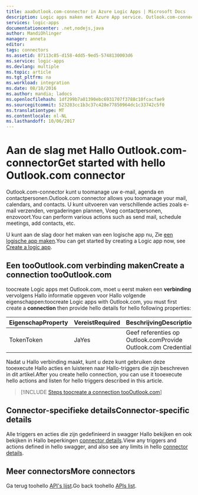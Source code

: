 ```yaml
---
title: aaaOutlook.com-connector in Azure Logic Apps | Microsoft Docs
description: Logic apps maken met Azure App service. Outlook.com-connector kunt u toomanage uw e-mail, agenda en contactpersonen. U kunt uitvoeren van verschillende acties zoals e-mail verzenden, vergaderingen plannen, Voeg contactpersonen, enzovoort.
services: logic-apps
documentationcenter: .net,nodejs,java
author: MandiOhlinger
manager: anneta
editor: 
tags: connectors
ms.assetid: 87113c85-d158-4dd5-9ed5-5748130003d6
ms.service: logic-apps
ms.devlang: multiple
ms.topic: article
ms.tgt_pltfrm: na
ms.workload: integration
ms.date: 08/18/2016
ms.author: mandia; ladocs
ms.openlocfilehash: 1df299b7a01390ebc6931707f3788c10fcacfae9
ms.sourcegitcommit: 523283cc1b3c37c428e77850964dc1c33742c5f0
ms.translationtype: MT
ms.contentlocale: nl-NL
ms.lasthandoff: 10/06/2017
---
```

# <a name="get-started-with-hello-outlookcom-connector"></a><span data-ttu-id="50faf-105">Aan de slag met Hallo Outlook.com-connector</span><span class="sxs-lookup"><span data-stu-id="50faf-105">Get started with hello Outlook.com connector</span></span>
<span data-ttu-id="50faf-106">Outlook.com-connector kunt u toomanage uw e-mail, agenda en contactpersonen.</span><span class="sxs-lookup"><span data-stu-id="50faf-106">Outlook.com connector allows you toomanage your mail, calendars, and contacts.</span></span> <span data-ttu-id="50faf-107">U kunt uitvoeren van verschillende acties zoals e-mail verzenden, vergaderingen plannen, Voeg contactpersonen, enzovoort.</span><span class="sxs-lookup"><span data-stu-id="50faf-107">You can perform various actions such as send mail, schedule meetings, add contacts, etc.</span></span>

<span data-ttu-id="50faf-108">U kunt aan de slag door het maken van een logische app nu, Zie [een logische app maken](../logic-apps/logic-apps-create-a-logic-app.md).</span><span class="sxs-lookup"><span data-stu-id="50faf-108">You can get started by creating a Logic app now, see [Create a logic app](../logic-apps/logic-apps-create-a-logic-app.md).</span></span>

## <a name="create-a-connection-toooutlookcom"></a><span data-ttu-id="50faf-109">Een tooOutlook.com verbinding maken</span><span class="sxs-lookup"><span data-stu-id="50faf-109">Create a connection tooOutlook.com</span></span>
<span data-ttu-id="50faf-110">toocreate Logic apps met Outlook.com, moet u eerst maken een **verbinding** vervolgens Hallo informatie opgeven voor Hallo volgende eigenschappen:</span><span class="sxs-lookup"><span data-stu-id="50faf-110">toocreate Logic apps with Outlook.com, you must first create a **connection** then provide hello details for hello following properties:</span></span>

| <span data-ttu-id="50faf-111">Eigenschap</span><span class="sxs-lookup"><span data-stu-id="50faf-111">Property</span></span> | <span data-ttu-id="50faf-112">Vereist</span><span class="sxs-lookup"><span data-stu-id="50faf-112">Required</span></span> | <span data-ttu-id="50faf-113">Beschrijving</span><span class="sxs-lookup"><span data-stu-id="50faf-113">Description</span></span> |
| --- | --- | --- |
| <span data-ttu-id="50faf-114">Token</span><span class="sxs-lookup"><span data-stu-id="50faf-114">Token</span></span> |<span data-ttu-id="50faf-115">Ja</span><span class="sxs-lookup"><span data-stu-id="50faf-115">Yes</span></span> |<span data-ttu-id="50faf-116">Geef referenties op Outlook.com</span><span class="sxs-lookup"><span data-stu-id="50faf-116">Provide Outlook.com Credentials</span></span> |

<span data-ttu-id="50faf-117">Nadat u Hallo verbinding maakt, kunt u deze kunt gebruiken deze tooexecute Hallo acties en luisteren naar Hallo-triggers die zijn beschreven in dit artikel.</span><span class="sxs-lookup"><span data-stu-id="50faf-117">After you create hello connection, you can use it tooexecute hello actions and listen for hello triggers described in this article.</span></span>

> [!INCLUDE [Steps toocreate a connection tooOutlook.com](../../includes/connectors-create-api-outlook.md)]
>

## <a name="connector-specific-details"></a><span data-ttu-id="50faf-118">Connector-specifieke details</span><span class="sxs-lookup"><span data-stu-id="50faf-118">Connector-specific details</span></span>

<span data-ttu-id="50faf-119">Alle triggers en acties die zijn gedefinieerd in swagger Hallo bekijken en ook bekijken in Hallo beperkingen [connector details](/connectors/outlook/).</span><span class="sxs-lookup"><span data-stu-id="50faf-119">View any triggers and actions defined in hello swagger, and also see any limits in hello [connector details](/connectors/outlook/).</span></span>

## <a name="more-connectors"></a><span data-ttu-id="50faf-120">Meer connectors</span><span class="sxs-lookup"><span data-stu-id="50faf-120">More connectors</span></span>
<span data-ttu-id="50faf-121">Ga terug toohello [API's lijst](apis-list.md).</span><span class="sxs-lookup"><span data-stu-id="50faf-121">Go back toohello [APIs list](apis-list.md).</span></span>
